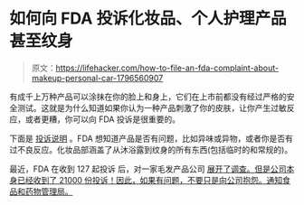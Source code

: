 # 如何向 FDA 投诉化妆品、个人护理产品甚至纹身

> 原文：<https://lifehacker.com/how-to-file-an-fda-complaint-about-makeup-personal-car-1796560907>

有成千上万种产品可以涂抹在你的脸上和身上，它们在上市前都没有经过严格的安全测试。这就是为什么知道如果你认为一种产品刺激了你的皮肤，让你产生过敏反应，或者更糟，你可以向 FDA 投诉是很重要的。



下面是 [投诉说明](https://www.fda.gov/cosmetics/complianceenforcement/adverseeventreporting/default.htm) 。FDA 想知道产品是否有问题，比如异味或异物，或者你是否有过不良反应。化妆品部涵盖了从沐浴露到纹身的所有东西(包括临时的和常规的)。

最近，FDA 在收到 127 起投诉 后，对一家毛发产品公司 [展开了调查。但是公司本身已经收到了 21000 份投诉！因此，如果有问题，不要只是向公司抱怨。通知食品和药物管理局。](https://qz.com/1015989/will-your-shampoo-make-your-hair-fall-out-the-us-fda-doesnt-know-either/)